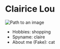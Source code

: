 # Clairice Lou

![Path to an image](happiness.jpg)

- Hobbies: shopping 
- Spyname: claire
- About me (Fake): cat
